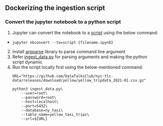 ## Dockerizing the ingestion script

### Convert the jupyter notebook to a python script
1. Jupyter can convert the notebook to a [script](upload_data.py) using the below command:
  * ```jupyter nbconvert --to=script {filename.ipynb}```
2. Install [argparse](https://docs.python.org/3/library/argparse.html) library to parse command line argument
3. Refer [ingest_data.py](ingest_data.py) for parsing arguments and making the python script dynamic
4. Run the script locally first using the below-mentioned command:
    ```
    URL="https://github.com/DataTalksClub/nyc-tlc-data/releases/download/yellow/yellow_tripdata_2021-01.csv.gz"

    python3 ingest_data.py\
        --user=root\
        --password=root\
        --host=localhost\
        --port=5432\
        --database=ny_taxi\
        --table_name=yellow_taxi_trips\
        --url=${URL}

    ```

